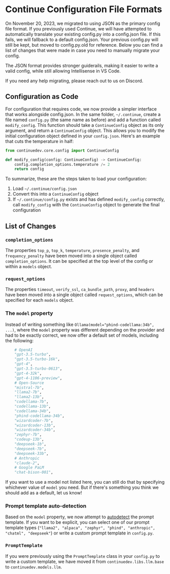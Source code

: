 # Continue Configuration File Formats

On November 20, 2023, we migrated to using JSON as the primary config file format. If you previously used Continue, we will have attempted to automatically translate your existing config.py into a config.json file. If this fails, we will fallback to a default config.json. Your previous config.py will still be kept, but moved to config.py.old for reference. Below you can find a list of changes that were made in case you need to manually migrate your config.

The JSON format provides stronger guiderails, making it easier to write a valid config, while still allowing Intellisense in VS Code.

If you need any help migrating, please reach out to us on Discord.

## Configuration as Code

For configuration that requires code, we now provide a simpler interface that works alongside config.json. In the same folder, `~/.continue`, create a file named `config.py` (the same name as before) and add a function called `modify_config`. This function should take a `ContinueConfig` object as its only argument, and return a `ContinueConfig` object. This allows you to modify the initial configuration object defined in your `config.json`. Here's an example that cuts the temperature in half:

```python
from continuedev.core.config import ContinueConfig

def modify_config(config: ContinueConfig) -> ContinueConfig:
    config.completion_options.temperature /= 2
    return config
```

To summarize, these are the steps taken to load your configuration:

1. Load `~/.continue/config.json`
2. Convert this into a `ContinueConfig` object
3. If `~/.continue/config.py` exists and has defined `modify_config` correctly, call `modify_config` with the `ContinueConfig` object to generate the final configuration

## List of Changes

### `completion_options`

The properties `top_p`, `top_k`, `temperature`, `presence_penalty`, and `frequency_penalty` have been moved into a single object called `completion_options`. It can be specified at the top level of the config or within a `models` object.

### `request_options`

The properties `timeout`, `verify_ssl`, `ca_bundle_path`, `proxy`, and `headers` have been moved into a single object called `request_options`, which can be specified for each `models` object.

### The `model` property

Instead of writing something like `Ollama(model="phind-codellama:34b", ...)`, where the `model` property was different depending on the provider and had to be exactly correct, we now offer a default set of models, including the following:

```python
    # OpenAI
    "gpt-3.5-turbo",
    "gpt-3.5-turbo-16k",
    "gpt-4",
    "gpt-3.5-turbo-0613",
    "gpt-4-32k",
    "gpt-4-1106-preview",
    # Open-Source
    "mistral-7b",
    "llama2-7b",
    "llama2-13b",
    "codellama-7b",
    "codellama-13b",
    "codellama-34b",
    "phind-codellama-34b",
    "wizardcoder-7b",
    "wizardcoder-13b",
    "wizardcoder-34b",
    "zephyr-7b",
    "codeup-13b",
    "deepseek-1b",
    "deepseek-7b",
    "deepseek-33b",
    # Anthropic
    "claude-2",
    # Google PaLM
    "chat-bison-001",
```

If you want to use a model not listed here, you can still do that by specifying whichever value of `model` you need. But if there's something you think we should add as a default, let us know!

### Prompt template auto-detection

Based on the `model` property, we now attempt to [autodetect](https://github.com/continuedev/continue/blob/108e00c7db9cad110c5df53bdd0436b286b92466/server/continuedev/core/config_utils/shared.py#L38) the prompt template. If you want to be explicit, you can select one of our prompt template types (`"llama2", "alpaca", "zephyr", "phind", "anthropic", "chatml", "deepseek"`) or write a custom prompt template in `config.py`.

### `PromptTemplate`

If you were previously using the `PromptTemplate` class in your `config.py` to write a custom template, we have moved it from `continuedev.libs.llm.base` to `continuedev.models.llm`.
